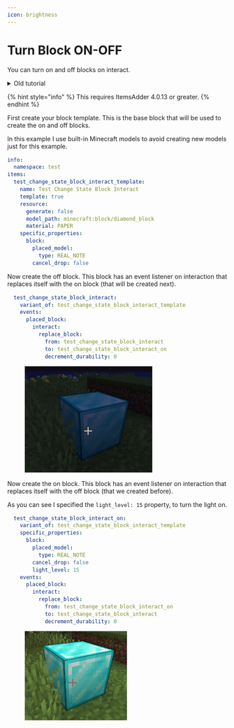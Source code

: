 ```yaml
---
icon: brightness
---
```


# Turn Block ON-OFF

You can turn on and off blocks on interact.

<details>

<summary>Old tutorial</summary>

```yaml
info:
  namespace: test
items:
  test_change_state_block_interact:
    name: Test Change State Block Interact
    resource:
      generate: false
      model_path: minecraft:block/diamond_block
      material: PAPER
    specific_properties:
      block:
        placed_model:
          type: REAL_NOTE
        cancel_drop: false
    events:
      placed_block:
        interact:
          replace_block:
            from: test_change_state_block_interact
            to: test_change_state_block_interact_on
            decrement_durability: 0
  test_change_state_block_interact_on:
    name: Test Change State Block Interact ON
    resource:
      generate: false
      model_path: minecraft:block/emerald_block
      material: PAPER
    specific_properties:
      block:
        placed_model:
          type: REAL_NOTE
        cancel_drop: false
        light_level: 15
    events:
      placed_block:
        interact:
          replace_block:
            from: test_change_state_block_interact_on
            to: test_change_state_block_interact
            decrement_durability: 0
```

</details>

{% hint style="info" %}
This requires ItemsAdder 4.0.13 or greater.
{% endhint %}

First create your block template. This is the base block that will be used to create the on and off blocks.

In this example I use built-in Minecraft models to avoid creating new models just for this example.&#x20;

```yaml
info:
  namespace: test
items:
  test_change_state_block_interact_template:
    name: Test Change State Block Interact
    template: true
    resource:
      generate: false
      model_path: minecraft:block/diamond_block
      material: PAPER
    specific_properties:
      block:
        placed_model:
          type: REAL_NOTE
        cancel_drop: false
```

Now create the off block. This block has an event listener on interaction that replaces itself with the on block (that will be created next).

```yaml
  test_change_state_block_interact:
    variant_of: test_change_state_block_interact_template
    events:
      placed_block:
        interact:
          replace_block:
            from: test_change_state_block_interact
            to: test_change_state_block_interact_on
            decrement_durability: 0
```

<figure><img src="../../../.gitbook/assets/image (278).png" alt=""><figcaption></figcaption></figure>

Now create the on block. This block has an event listener on interaction that replaces itself with the off block (that we created before).

As you can see I specified the `light_level: 15` property, to turn the light on.

```yaml
  test_change_state_block_interact_on:
    variant_of: test_change_state_block_interact_template
    specific_properties:
      block:
        placed_model:
          type: REAL_NOTE
        cancel_drop: false
        light_level: 15
    events:
      placed_block:
        interact:
          replace_block:
            from: test_change_state_block_interact_on
            to: test_change_state_block_interact
            decrement_durability: 0
```

<figure><img src="../../../.gitbook/assets/image (279).png" alt=""><figcaption></figcaption></figure>
